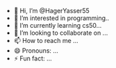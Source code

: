 - 👋 Hi, I’m @HagerYasser55
- 👀 I’m interested in programming..
- 🌱 I’m currently learning cs50...
- 💞️ I’m looking to collaborate on ...
- 📫 How to reach me ...
- 😄 Pronouns: ...
- ⚡ Fun fact: ...

<!---
HagerYasser55/HagerYasser55 is a ✨ special ✨ repository because its `README.md` (this file) appears on your GitHub profile.
You can click the Preview link to take a look at your changes.
--->
